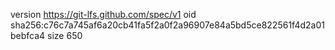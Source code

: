 version https://git-lfs.github.com/spec/v1
oid sha256:c76c7a745af6a20cb41fa5f2a0f2a96907e84a5bd5ce822561f4d2a01bebfca4
size 650
